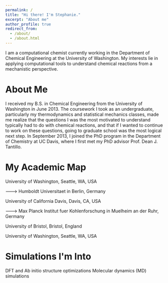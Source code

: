 ```yaml
---
permalink: /
title: "Hi there! I'm Stephanie."
excerpt: "About me"
author_profile: true
redirect_from: 
  - /about/
  - /about.html
---
```


I am a computational chemist currently working in the Department of Chemical Engineering at the University of Washington. My interests lie in applying computational tools to understand chemical reactions from a mechanistic perspective. 

About Me
======
I received my B.S. in Chemical Engineering from the University of Washington in June 2013. The coursework I took as an undergraduate, particularly my thermodynamics and statistical mechanics classes, made me realize that the questions I was the most motivated to understand typically had to do with chemical reactions, and that if I wanted to continue to work on these questions, going to graduate school was the most logical next step. In September 2013, I joined the PhD program in the Department of Chemistry at UC Davis, where I first met my PhD advisor Prof. Dean J. Tantillo.  

My Academic Map
======
University of Washington, Seattle, WA, USA
  
  ---> Humboldt Universitaet in Berlin, Germany 
  
University of California Davis, Davis, CA, USA

  ---> Max Planck Institut fuer Kohlenforschung in Muelheim an der Ruhr, Germany
  
University of Bristol, Bristol, England

University of Washington, Seattle, WA, USA


Simulations I'm Into
======
DFT and Ab initio structure optimizations
Molecular dynamics (MD) simulations
